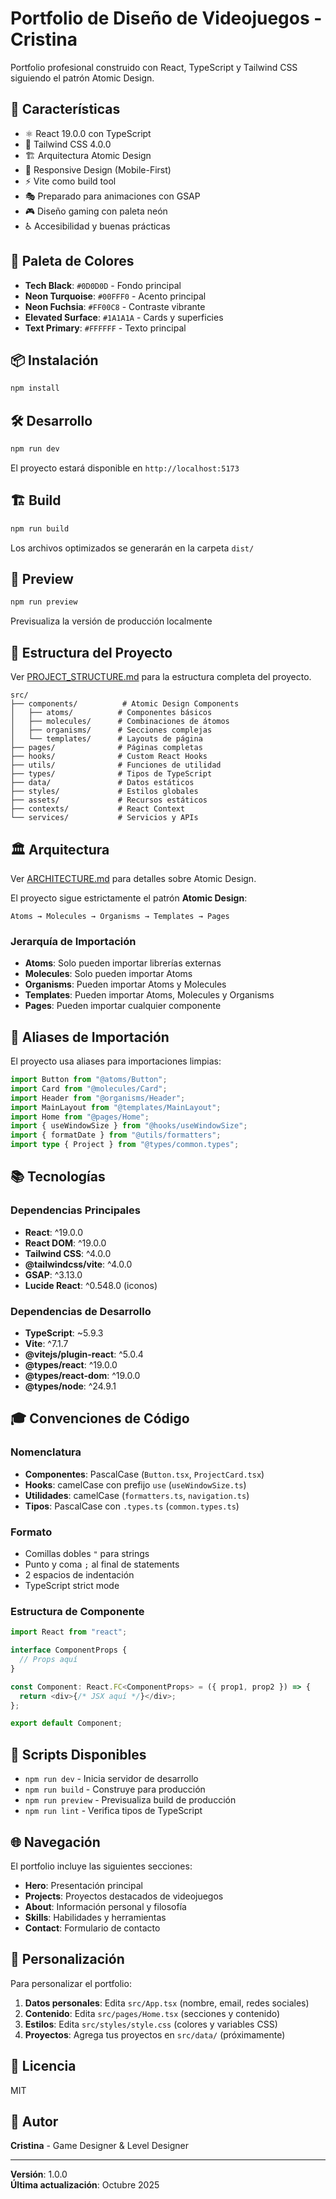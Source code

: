 # Portfolio de Diseño de Videojuegos - Cristina

Portfolio profesional construido con React, TypeScript y Tailwind CSS siguiendo el patrón Atomic Design.

## 🚀 Características

- ⚛️ React 19.0.0 con TypeScript
- 🎨 Tailwind CSS 4.0.0
- 🏗️ Arquitectura Atomic Design
- 📱 Responsive Design (Mobile-First)
- ⚡ Vite como build tool
- 🎭 Preparado para animaciones con GSAP
- 🎮 Diseño gaming con paleta neón
- ♿ Accesibilidad y buenas prácticas

## 🎨 Paleta de Colores

- **Tech Black**: `#0D0D0D` - Fondo principal
- **Neon Turquoise**: `#00FFF0` - Acento principal
- **Neon Fuchsia**: `#FF00C8` - Contraste vibrante
- **Elevated Surface**: `#1A1A1A` - Cards y superficies
- **Text Primary**: `#FFFFFF` - Texto principal

## 📦 Instalación

```bash
npm install
```

## 🛠️ Desarrollo

```bash
npm run dev
```

El proyecto estará disponible en `http://localhost:5173`

## 🏗️ Build

```bash
npm run build
```

Los archivos optimizados se generarán en la carpeta `dist/`

## 👀 Preview

```bash
npm run preview
```

Previsualiza la versión de producción localmente

## 📁 Estructura del Proyecto

Ver [PROJECT_STRUCTURE.md](./PROJECT_STRUCTURE.md) para la estructura completa del proyecto.

```
src/
├── components/          # Atomic Design Components
│   ├── atoms/          # Componentes básicos
│   ├── molecules/      # Combinaciones de átomos
│   ├── organisms/      # Secciones complejas
│   └── templates/      # Layouts de página
├── pages/              # Páginas completas
├── hooks/              # Custom React Hooks
├── utils/              # Funciones de utilidad
├── types/              # Tipos de TypeScript
├── data/               # Datos estáticos
├── styles/             # Estilos globales
├── assets/             # Recursos estáticos
├── contexts/           # React Context
└── services/           # Servicios y APIs
```

## 🏛️ Arquitectura

Ver [ARCHITECTURE.md](./ARCHITECTURE.md) para detalles sobre Atomic Design.

El proyecto sigue estrictamente el patrón **Atomic Design**:

```
Atoms → Molecules → Organisms → Templates → Pages
```

### Jerarquía de Importación

- **Atoms**: Solo pueden importar librerías externas
- **Molecules**: Solo pueden importar Atoms
- **Organisms**: Pueden importar Atoms y Molecules
- **Templates**: Pueden importar Atoms, Molecules y Organisms
- **Pages**: Pueden importar cualquier componente

## 🎯 Aliases de Importación

El proyecto usa aliases para importaciones limpias:

```typescript
import Button from "@atoms/Button";
import Card from "@molecules/Card";
import Header from "@organisms/Header";
import MainLayout from "@templates/MainLayout";
import Home from "@pages/Home";
import { useWindowSize } from "@hooks/useWindowSize";
import { formatDate } from "@utils/formatters";
import type { Project } from "@types/common.types";
```

## 📚 Tecnologías

### Dependencias Principales

- **React**: ^19.0.0
- **React DOM**: ^19.0.0
- **Tailwind CSS**: ^4.0.0
- **@tailwindcss/vite**: ^4.0.0
- **GSAP**: ^3.13.0
- **Lucide React**: ^0.548.0 (iconos)

### Dependencias de Desarrollo

- **TypeScript**: ~5.9.3
- **Vite**: ^7.1.7
- **@vitejs/plugin-react**: ^5.0.4
- **@types/react**: ^19.0.0
- **@types/react-dom**: ^19.0.0
- **@types/node**: ^24.9.1

## 🎓 Convenciones de Código

### Nomenclatura

- **Componentes**: PascalCase (`Button.tsx`, `ProjectCard.tsx`)
- **Hooks**: camelCase con prefijo `use` (`useWindowSize.ts`)
- **Utilidades**: camelCase (`formatters.ts`, `navigation.ts`)
- **Tipos**: PascalCase con `.types.ts` (`common.types.ts`)

### Formato

- Comillas dobles `"` para strings
- Punto y coma `;` al final de statements
- 2 espacios de indentación
- TypeScript strict mode

### Estructura de Componente

```typescript
import React from "react";

interface ComponentProps {
  // Props aquí
}

const Component: React.FC<ComponentProps> = ({ prop1, prop2 }) => {
  return <div>{/* JSX aquí */}</div>;
};

export default Component;
```

## 🚀 Scripts Disponibles

- `npm run dev` - Inicia servidor de desarrollo
- `npm run build` - Construye para producción
- `npm run preview` - Previsualiza build de producción
- `npm run lint` - Verifica tipos de TypeScript

## 🌐 Navegación

El portfolio incluye las siguientes secciones:

- **Hero**: Presentación principal
- **Projects**: Proyectos destacados de videojuegos
- **About**: Información personal y filosofía
- **Skills**: Habilidades y herramientas
- **Contact**: Formulario de contacto

## 📝 Personalización

Para personalizar el portfolio:

1. **Datos personales**: Edita `src/App.tsx` (nombre, email, redes sociales)
2. **Contenido**: Edita `src/pages/Home.tsx` (secciones y contenido)
3. **Estilos**: Edita `src/styles/style.css` (colores y variables CSS)
4. **Proyectos**: Agrega tus proyectos en `src/data/` (próximamente)

## 📄 Licencia

MIT

## 👤 Autor

**Cristina** - Game Designer & Level Designer

---

**Versión**: 1.0.0  
**Última actualización**: Octubre 2025
